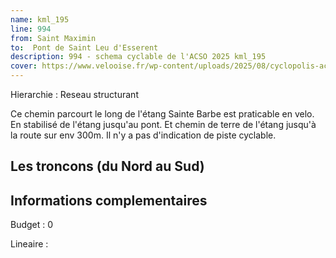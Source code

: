 ```yaml
---
name: kml_195 
line: 994
from: Saint Maximin
to:  Pont de Saint Leu d'Esserent
description: 994 - schema cyclable de l'ACSO 2025 kml_195 
cover: https://www.velooise.fr/wp-content/uploads/2025/08/cyclopolis-acso-994.jpg
---
```

Hierarchie : Reseau structurant

Ce chemin parcourt le long de l'étang Sainte Barbe est praticable en velo. En stabilisé de l'étang jusqu'au pont. Et chemin de terre de l'étang jusqu'à la route sur env 300m. Il n'y a pas d'indication de piste cyclable.

## Les troncons (du Nord au Sud)

## Informations complementaires

Budget  : 0 

Lineaire :

